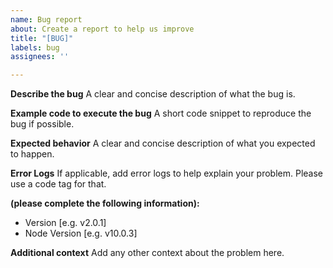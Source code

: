 ```yaml
---
name: Bug report
about: Create a report to help us improve
title: "[BUG]"
labels: bug
assignees: ''

---
```


**Describe the bug**
A clear and concise description of what the bug is.

**Example code to execute the bug**
A short code snippet to reproduce the bug if possible.

**Expected behavior**
A clear and concise description of what you expected to happen.

**Error Logs**
If applicable, add error logs to help explain your problem. Please use a code tag for that.

**(please complete the following information):**
 - Version [e.g. v2.0.1]
- Node Version [e.g. v10.0.3]

**Additional context**
Add any other context about the problem here.
